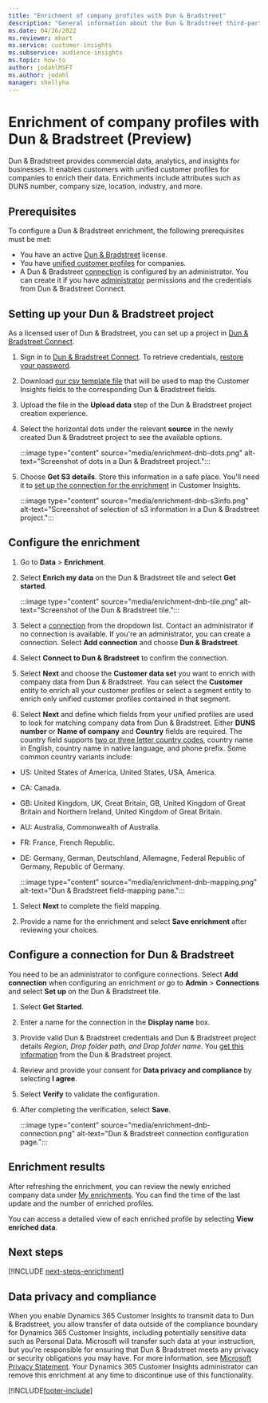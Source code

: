 ```yaml
---
title: "Enrichment of company profiles with Dun & Bradstreet"
description: "General information about the Dun & Bradstreet third-party enrichment."
ms.date: 04/26/2022
ms.reviewer: mhart
ms.service: customer-insights
ms.subservice: audience-insights
ms.topic: how-to
author: jodahlMSFT
ms.author: jodahl
manager: shellyha
---
```


# Enrichment of company profiles with Dun & Bradstreet (Preview)

Dun & Bradstreet provides commercial data, analytics, and insights for businesses. It enables customers with unified customer profiles for companies to enrich their data. Enrichments include attributes such as DUNS number, company size, location, industry, and more.

## Prerequisites

To configure a Dun & Bradstreet enrichment, the following prerequisites must be met:

- You have an active [Dun & Bradstreet](https://www.dnb.com/marketing/media/give-your-data-a-boost.html?source=microsoft_audience_insights) license.
- You have [unified customer profiles](customer-profiles.md) for companies.
- A Dun & Bradstreet [connection](connections.md) is configured by an administrator. You can create it if you have [administrator](permissions.md#admin) permissions and the credentials from Dun & Bradstreet Connect.

## Setting up your Dun & Bradstreet project

As a licensed user of Dun & Bradstreet, you can set up a project in [Dun & Bradstreet Connect](https://connect.dnb.com?lead_source=microsoft_audienceinsights).


1. Sign in to [Dun & Bradstreet Connect](https://connect.dnb.com?lead_source=microsoft_audienceinsights). To retrieve credentials, [restore your password](https://sso.dnb.com/signin/forgot-password?lead_source=microsoft_audienceinsights).

1. Download [our csv template file](https://c360devenrichment.blob.core.windows.net/mapping/DnBCIdatamapping.csv) that will be used to map the Customer Insights fields to the corresponding Dun & Bradstreet fields.

1. Upload the file in the **Upload data** step of the Dun & Bradstreet project creation experience.

1. Select the horizontal dots under the relevant **source** in the newly created Dun & Bradstreet project to see the available options.

   :::image type="content" source="media/enrichment-dnb-dots.png" alt-text="Screenshot of dots in a Dun & Bradstreet project.":::

1. Choose **Get S3 details**. Store this information in a safe place. You'll need it to [set up the connection for the enrichment](#configure-a-connection-for-dun--bradstreet) in Customer Insights.

   :::image type="content" source="media/enrichment-dnb-s3info.png" alt-text="Screenshot of selection of s3 information in a Dun & Bradstreet project.":::

## Configure the enrichment

1. Go to **Data** > **Enrichment**.

1. Select **Enrich my data** on the Dun & Bradstreet tile and select **Get started**.

   :::image type="content" source="media/enrichment-dnb-tile.png" alt-text="Screenshot of the Dun & Bradstreet tile.":::

1. Select a [connection](connections.md) from the dropdown list. Contact an administrator if no connection is available. If you're an administrator, you can create a connection. Select **Add connection** and choose **Dun & Bradstreet**.

1. Select **Connect to Dun & Bradstreet** to confirm the connection.

1. Select **Next** and choose the **Customer data set** you want to enrich with company data from Dun & Bradstreet. You can select the **Customer** entity to enrich all your customer profiles or select a segment entity to enrich only unified customer profiles contained in that segment.

1. Select **Next** and define which fields from your unified profiles are used to look for matching company data from Dun & Bradstreet. Either **DUNS number** or **Name of company** and **Country** fields are required. The country field supports [two or three letter country codes](https://www.iso.org/iso-3166-country-codes.html), country name in English, country name in native language, and phone prefix. Some common country variants include:

- US: United States of America, United States, USA, America.
- CA: Canada.
- GB: United Kingdom, UK, Great Britain, GB, United Kingdom of Great Britain and Northern Ireland, United Kingdom of Great Britain.
- AU: Australia, Commonwealth of Australia.
- FR: France, French Republic.
- DE: Germany, German, Deutschland, Allemagne, Federal Republic of Germany, Republic of Germany.

   :::image type="content" source="media/enrichment-dnb-mapping.png" alt-text="Dun & Bradstreet field-mapping pane.":::

1. Select **Next** to complete the field mapping.

1. Provide a name for the enrichment and select **Save enrichment** after reviewing your choices.

## Configure a connection for Dun & Bradstreet

You need to be an administrator to configure connections. Select **Add connection** when configuring an enrichment *or* go to **Admin** > **Connections** and select **Set up** on the Dun & Bradstreet tile.

1. Select **Get Started**.

1. Enter a name for the connection in the **Display name** box.

1. Provide valid Dun & Bradstreet credentials and Dun & Bradstreet project details *Region, Drop folder path, and Drop folder name*. You [get this information](#setting-up-your-dun--bradstreet-project) from the Dun & Bradstreet project.

1. Review and provide your consent for **Data privacy and compliance** by selecting **I agree**.

1. Select **Verify** to validate the configuration.

1. After completing the verification, select **Save**.

   :::image type="content" source="media/enrichment-dnb-connection.png" alt-text="Dun & Bradstreet connection configuration page.":::

## Enrichment results

After refreshing the enrichment, you can review the newly enriched company data under [My enrichments](enrichment-hub.md). You can find the time of the last update and the number of enriched profiles.

You can access a detailed view of each enriched profile by selecting **View enriched data**.

## Next steps

[!INCLUDE [next-steps-enrichment](includes/next-steps-enrichment.md)]

## Data privacy and compliance

When you enable Dynamics 365 Customer Insights to transmit data to Dun & Bradstreet, you allow transfer of data outside of the compliance boundary for Dynamics 365 Customer Insights, including potentially sensitive data such as Personal Data. Microsoft will transfer such data at your instruction, but you're responsible for ensuring that Dun & Bradstreet meets any privacy or security obligations you may have. For more information, see [Microsoft Privacy Statement](https://go.microsoft.com/fwlink/?linkid=396732).
Your Dynamics 365 Customer Insights administrator can remove this enrichment at any time to discontinue use of this functionality.

[!INCLUDE[footer-include](includes/footer-banner.md)]
